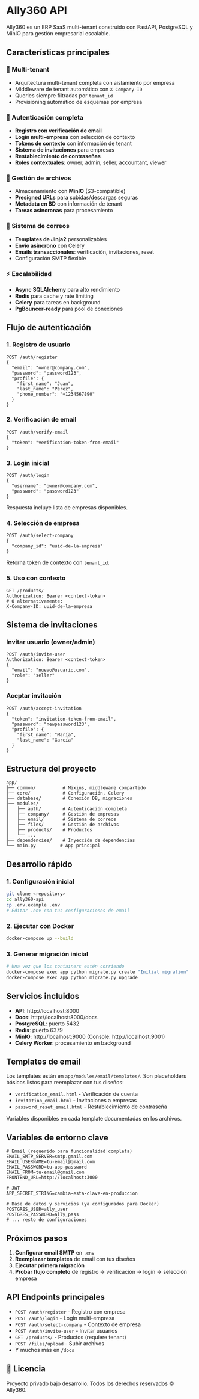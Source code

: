 
# Ally360 API

Ally360 es un ERP SaaS multi-tenant construido con FastAPI, PostgreSQL y MinIO para gestión empresarial escalable.

## Características principales

### 🏢 Multi-tenant
- Arquitectura multi-tenant completa con aislamiento por empresa
- Middleware de tenant automático con `X-Company-ID`
- Queries siempre filtradas por `tenant_id`
- Provisioning automático de esquemas por empresa

### 🔐 Autenticación completa
- **Registro con verificación de email**
- **Login multi-empresa** con selección de contexto
- **Tokens de contexto** con información de tenant
- **Sistema de invitaciones** para empresas
- **Restablecimiento de contraseñas**
- **Roles contextuales**: owner, admin, seller, accountant, viewer

### 📁 Gestión de archivos
- Almacenamiento con **MinIO** (S3-compatible)
- **Presigned URLs** para subidas/descargas seguras
- **Metadata en BD** con información de tenant
- **Tareas asíncronas** para procesamiento

### 📧 Sistema de correos
- **Templates de Jinja2** personalizables
- **Envío asíncrono** con Celery
- **Emails transaccionales**: verificación, invitaciones, reset
- Configuración SMTP flexible

### ⚡ Escalabilidad
- **Async SQLAlchemy** para alto rendimiento
- **Redis** para cache y rate limiting
- **Celery** para tareas en background
- **PgBouncer-ready** para pool de conexiones

## Flujo de autenticación

### 1. Registro de usuario
```http
POST /auth/register
{
  "email": "owner@company.com",
  "password": "password123",
  "profile": {
    "first_name": "Juan",
    "last_name": "Pérez",
    "phone_number": "+1234567890"
  }
}
```

### 2. Verificación de email
```http
POST /auth/verify-email
{
  "token": "verification-token-from-email"
}
```

### 3. Login inicial
```http
POST /auth/login
{
  "username": "owner@company.com",
  "password": "password123"
}
```
Respuesta incluye lista de empresas disponibles.

### 4. Selección de empresa
```http
POST /auth/select-company
{
  "company_id": "uuid-de-la-empresa"
}
```
Retorna token de contexto con `tenant_id`.

### 5. Uso con contexto
```http
GET /products/
Authorization: Bearer <context-token>
# O alternativamente:
X-Company-ID: uuid-de-la-empresa
```

## Sistema de invitaciones

### Invitar usuario (owner/admin)
```http
POST /auth/invite-user
Authorization: Bearer <context-token>
{
  "email": "nuevo@usuario.com",
  "role": "seller"
}
```

### Aceptar invitación
```http
POST /auth/accept-invitation
{
  "token": "invitation-token-from-email",
  "password": "newpassword123",
  "profile": {
    "first_name": "María",
    "last_name": "García"
  }
}
```

## Estructura del proyecto

```
app/
├── common/          # Mixins, middleware compartido
├── core/            # Configuración, Celery
├── database/        # Conexión DB, migraciones
├── modules/
│   ├── auth/        # Autenticación completa
│   ├── company/     # Gestión de empresas
│   ├── email/       # Sistema de correos
│   ├── files/       # Gestión de archivos
│   ├── products/    # Productos
│   └── ...
├── dependencies/    # Inyección de dependencias
└── main.py         # App principal
```

## Desarrollo rápido

### 1. Configuración inicial
```bash
git clone <repository>
cd ally360-api
cp .env.example .env
# Editar .env con tus configuraciones de email
```

### 2. Ejecutar con Docker
```bash
docker-compose up --build
```

### 3. Generar migración inicial
```bash
# Una vez que los containers estén corriendo
docker-compose exec app python migrate.py create "Initial migration"
docker-compose exec app python migrate.py upgrade
```

## Servicios incluidos

- **API**: http://localhost:8000
- **Docs**: http://localhost:8000/docs  
- **PostgreSQL**: puerto 5432
- **Redis**: puerto 6379
- **MinIO**: http://localhost:9000 (Console: http://localhost:9001)
- **Celery Worker**: procesamiento en background

## Templates de email

Los templates están en `app/modules/email/templates/`. Son placeholders básicos listos para reemplazar con tus diseños:

- `verification_email.html` - Verificación de cuenta
- `invitation_email.html` - Invitaciones a empresas  
- `password_reset_email.html` - Restablecimiento de contraseña

Variables disponibles en cada template documentadas en los archivos.

## Variables de entorno clave

```env
# Email (requerido para funcionalidad completa)
EMAIL_SMTP_SERVER=smtp.gmail.com
EMAIL_USERNAME=tu-email@gmail.com
EMAIL_PASSWORD=tu-app-password
EMAIL_FROM=tu-email@gmail.com
FRONTEND_URL=http://localhost:3000

# JWT
APP_SECRET_STRING=cambia-esta-clave-en-produccion

# Base de datos y servicios (ya configurados para Docker)
POSTGRES_USER=ally_user
POSTGRES_PASSWORD=ally_pass
# ... resto de configuraciones
```

## Próximos pasos

1. **Configurar email SMTP** en `.env`
2. **Reemplazar templates** de email con tus diseños
3. **Ejecutar primera migración**
4. **Probar flujo completo** de registro → verificación → login → selección empresa

## API Endpoints principales

- `POST /auth/register` - Registro con empresa
- `POST /auth/login` - Login multi-empresa
- `POST /auth/select-company` - Contexto de empresa
- `POST /auth/invite-user` - Invitar usuarios
- `GET /products/` - Productos (requiere tenant)
- `POST /files/upload` - Subir archivos
- Y muchos más en `/docs`

## 📄 Licencia

Proyecto privado bajo desarrollo. Todos los derechos reservados © Ally360.

